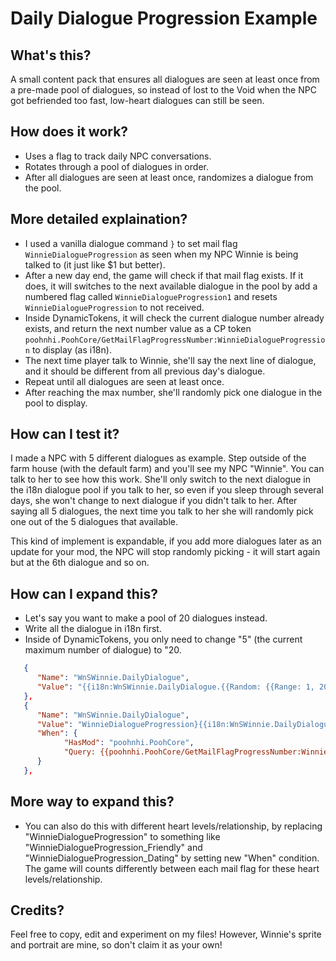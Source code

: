 # Daily Dialogue Progression Example

## What's this?
A small content pack that ensures all dialogues are seen at least once from a pre-made pool of dialogues, so instead of lost to the Void when the NPC got befriended too fast, low-heart dialogues can still be seen.

## How does it work?
- Uses a flag to track daily NPC conversations.
- Rotates through a pool of dialogues in order.
- After all dialogues are seen at least once, randomizes a dialogue from the pool.

## More detailed explaination?
- I used a vanilla dialogue command `}` to set mail flag `WinnieDialogueProgression` as seen when my NPC Winnie is being talked to (it just like $1 but better).
- After a new day end, the game will check if that mail flag exists. If it does, it will switches to the next available dialogue in the pool by add a numbered flag called `WinnieDialogueProgression1` and resets `WinnieDialogueProgression` to not received.
- Inside DynamicTokens, it will check the current dialogue number already exists, and return the next number value as a CP token `poohnhi.PoohCore/GetMailFlagProgressNumber:WinnieDialogueProgression` to display (as i18n).
- The next time player talk to Winnie, she'll say the next line of dialogue, and it should be different from all previous day's dialogue.
- Repeat until all dialogues are seen at least once.
- After reaching the max number, she'll randomly pick one dialogue in the pool to display.

## How can I test it?
I made a NPC with 5 different dialogues as example. Step outside of the farm house (with the default farm) and you'll see my NPC "Winnie". You can talk to her to see how this work. She'll only switch to the next dialogue in the i18n dialogue pool if you talk to her, so even if you sleep through several days, she won't change to next dialogue if you didn't talk to her. After saying all 5 dialogues, the next time you talk to her she will randomly pick one out of the 5 dialogues that available. 

This kind of implement is expandable, if you add more dialogues later as an update for your mod, the NPC will stop randomly picking - it will start again but at the 6th dialogue and so on.

## How can I expand this?

- Let's say you want to make a pool of 20 dialogues instead.
- Write all the dialogue in i18n first.
- Inside of DynamicTokens, you only need to change "5" (the current maximum number of dialogue) to "20.
```json
   {
      "Name": "WnSWinnie.DailyDialogue",
      "Value": "{{i18n:WnSWinnie.DailyDialogue.{{Random: {{Range: 1, 20}}}}}}"
   },
   {
      "Name": "WnSWinnie.DailyDialogue",
      "Value": "WinnieDialogueProgression}{{i18n:WnSWinnie.DailyDialogue.{{poohnhi.PoohCore/GetMailFlagProgressNumber:WinnieDialogueProgression}}}}",
      "When": {
            "HasMod": "poohnhi.PoohCore",
            "Query: {{poohnhi.PoohCore/GetMailFlagProgressNumber:WinnieDialogueProgression}} <= 20": true
      }
   },
```

## More way to expand this?
- You can also do this with different heart levels/relationship, by replacing "WinnieDialogueProgression" to something like "WinnieDialogueProgression_Friendly" and "WinnieDialogueProgression_Dating" by setting new "When" condition. The game will counts differently between each mail flag for these heart levels/relationship.

## Credits?
Feel free to copy, edit and experiment on my files! However, Winnie's sprite and portrait are mine, so don't claim it as your own!